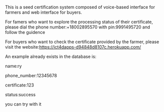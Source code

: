 This is a seed certification system composed of voice-based interface for farmers and web interface for buyers.

For famers who want to explore the processing status of their certificate, please dial the phone number:+18002895570 with pin:9991495720 and follow the guidence

For buyers who want to check the certificate provided by the farmer, please visit the website:https://ict4dapps-d94848d8107c.herokuapp.com/

An example already exists in the database is:

name:ry

phone_number:12345678

certificate:123

status:success

you can try with it
